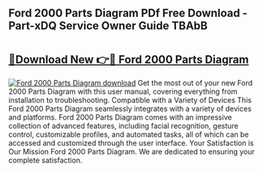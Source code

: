 ## Ford 2000 Parts Diagram PDf Free Download - Part-xDQ Service Owner Guide TBAbB

# <h2><a href="http://dfhlimx.blite.top/?on=Ford+2000+Parts+Diagram">🔗Download New 👉🔴 Ford 2000 Parts Diagram</a></h2>

[![Ford 2000 Parts Diagram download](https://i.imgur.com/lujVjoI.png)](http://dfhlimx.blite.top/?on=Ford+2000+Parts+Diagram)
Get the most out of your new Ford 2000 Parts Diagram with this user manual, covering everything from installation to troubleshooting. Compatible with a Variety of Devices This Ford 2000 Parts Diagram seamlessly integrates with a variety of devices and platforms. Ford 2000 Parts Diagram comes with an impressive collection of advanced features, including facial recognition, gesture control, customizable profiles, and automated tasks, all of which can be accessed and customized through the user interface. Your Satisfaction is Our Mission Ford 2000 Parts Diagram. We are dedicated to ensuring your complete satisfaction.
